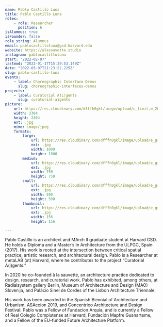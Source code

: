 ```yaml
---
name: Pablo Castillo Luna
title: Pablo Castillo Luna
roles:
    - role: Researcher
      position: 6
isAlumnus: true
isFounder: false
role_string: Alumnus
email: pablocastilloluna@gsd.harvard.edu
website: https://alasauvette.studio
instagram: pablocastilloluna
start: "2022-02-07"
lastmod: "2023-01-17T15:39:53.149Z"
date: "2022-03-07T21:23:22.225Z"
slug: pablo-castillo-luna
events:
    - label: Choreographic Interface Demos
      slug: choreographic-interfaces-demos
projects:
    - label: Curatorial A(i)gents
      slug: curatorial-aigents
picture:
    url: https://res.cloudinary.com/dfffh0gkl/image/upload/c_limit,w_2000,h_2000/e_grayscale/v1646688190/Photo_ID_Pablo_Castillo_1f02caa2f2.jpg
    width: 2304
    height: 2304
    ext: .jpg
    mime: image/jpeg
    formats:
        large:
            url: https://res.cloudinary.com/dfffh0gkl/image/upload/e_grayscale/v1646688191/large_Photo_ID_Pablo_Castillo_1f02caa2f2.jpg
            ext: .jpg
            width: 1000
            height: 1000
        medium:
            url: https://res.cloudinary.com/dfffh0gkl/image/upload/e_grayscale/v1646688191/medium_Photo_ID_Pablo_Castillo_1f02caa2f2.jpg
            ext: .jpg
            width: 750
            height: 750
        small:
            url: https://res.cloudinary.com/dfffh0gkl/image/upload/e_grayscale/v1646688191/small_Photo_ID_Pablo_Castillo_1f02caa2f2.jpg
            ext: .jpg
            width: 500
            height: 500
        thumbnail:
            url: https://res.cloudinary.com/dfffh0gkl/image/upload/e_grayscale/v1646688190/thumbnail_Photo_ID_Pablo_Castillo_1f02caa2f2.jpg
            ext: .jpg
            width: 156
            height: 156

---
```

Pablo Castillo is an architect and MArch II graduate student at Harvard GSD. He holds a Diploma and a Master’s in Architecture from the ULPGC, Spain (2017). His work is rooted at the intersection between critical spatial practice, artistic research, and architectural design. Pablo is a Researcher at metaLAB (at) Harvard, where he contributes to the project “Curatorial A(i)gents.”

In 2020 he co-founded à la sauvette, an architecture practice dedicated to design, research, and curatorial work. Pablo has exhibited, among others, at Radialsystem gallery Berlin, Museum of Architecture and Design (MAO) Slovenija, and Palácio Sinel de Cordes of the Lisbon Architecture Triennale.

His work has been awarded in the Spanish Biennial of Architecture and Urbanism, ASAccion 2019, and Concentrico Architecture and Design Festival. Pablo was a Fellow of Fundacion Arquia, and is currently a Fellow of Real Colegio Complutense at Harvard, Fundación Mapfre Guanarteme, and a Fellow of the EU-funded Future Architecture Platform.